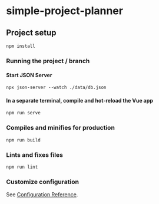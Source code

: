 # simple-project-planner

## Project setup

```
npm install
```

### Running the project / branch

#### Start JSON Server

```
npx json-server --watch ./data/db.json
```

#### In a separate terminal, compile and hot-reload the Vue app

```
npm run serve
```

### Compiles and minifies for production

```
npm run build
```

### Lints and fixes files

```
npm run lint
```

### Customize configuration

See [Configuration Reference](https://cli.vuejs.org/config/).
